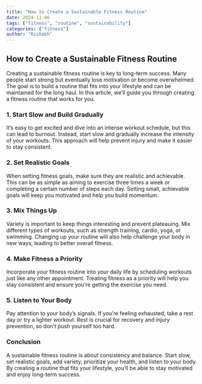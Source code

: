 ```yaml
---
title: "How to Create a Sustainable Fitness Routine"
date: 2024-11-06
tags: ["fitness", "routine", "sustainability"]
categories: ["fitness"]
author: "Rishabh"
---
```


## How to Create a Sustainable Fitness Routine

Creating a sustainable fitness routine is key to long-term success. Many people start strong but eventually lose motivation or become overwhelmed. The goal is to build a routine that fits into your lifestyle and can be maintained for the long haul. In this article, we’ll guide you through creating a fitness routine that works for you.

### 1. Start Slow and Build Gradually

It’s easy to get excited and dive into an intense workout schedule, but this can lead to burnout. Instead, start slow and gradually increase the intensity of your workouts. This approach will help prevent injury and make it easier to stay consistent.

### 2. Set Realistic Goals

When setting fitness goals, make sure they are realistic and achievable. This can be as simple as aiming to exercise three times a week or completing a certain number of steps each day. Setting small, achievable goals will keep you motivated and help you build momentum.

### 3. Mix Things Up

Variety is important to keep things interesting and prevent plateauing. Mix different types of workouts, such as strength training, cardio, yoga, or swimming. Changing up your routine will also help challenge your body in new ways, leading to better overall fitness.

### 4. Make Fitness a Priority

Incorporate your fitness routine into your daily life by scheduling workouts just like any other appointment. Treating fitness as a priority will help you stay consistent and ensure you’re getting the exercise you need.

### 5. Listen to Your Body

Pay attention to your body’s signals. If you’re feeling exhausted, take a rest day or try a lighter workout. Rest is crucial for recovery and injury prevention, so don't push yourself too hard.

### Conclusion

A sustainable fitness routine is about consistency and balance. Start slow, set realistic goals, add variety, prioritize your health, and listen to your body. By creating a routine that fits your lifestyle, you’ll be able to stay motivated and enjoy long-term success.

